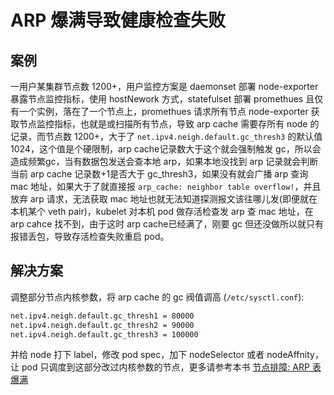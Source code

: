 # ARP 爆满导致健康检查失败

## 案例

一用户某集群节点数 1200+，用户监控方案是 daemonset 部署 node-exporter 暴露节点监控指标，使用 hostNework 方式，statefulset 部署 promethues 且仅有一个实例，落在了一个节点上，promethues 请求所有节点 node-exporter 获取节点监控指标，也就是或扫描所有节点，导致 arp cache 需要存所有 node 的记录，而节点数 1200+，大于了 `net.ipv4.neigh.default.gc_thresh3` 的默认值 1024，这个值是个硬限制，arp cache记录数大于这个就会强制触发 gc，所以会造成频繁gc，当有数据包发送会查本地 arp，如果本地没找到 arp 记录就会判断当前 arp cache 记录数+1是否大于 gc_thresh3，如果没有就会广播 arp 查询 mac 地址，如果大于了就直接报 `arp_cache: neighbor table overflow!`，并且放弃 arp 请求，无法获取 mac 地址也就无法知道探测报文该往哪儿发(即便就在本机某个 veth pair)，kubelet 对本机 pod 做存活检查发 arp 查 mac 地址，在 arp cahce 找不到，由于这时 arp cache已经满了，刚要 gc 但还没做所以就只有报错丢包，导致存活检查失败重启 pod。

## 解决方案

调整部分节点内核参数，将 arp cache 的 gc 阀值调高 (`/etc/sysctl.conf`):

``` bash
net.ipv4.neigh.default.gc_thresh1 = 80000
net.ipv4.neigh.default.gc_thresh2 = 90000
net.ipv4.neigh.default.gc_thresh3 = 100000
```

并给 node 打下 label，修改 pod spec，加下 nodeSelector 或者 nodeAffnity，让 pod 只调度到这部分改过内核参数的节点，更多请参考本书 [节点排障: ARP 表爆满](../../methods/node/arp-cache-overflow)
